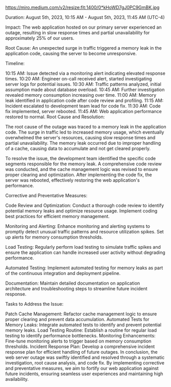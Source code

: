 https://miro.medium.com/v2/resize:fit:1400/0*kHoWD7gJ0PC9GmBK.jpg

Duration: August 5th, 2023, 10:15 AM - August 5th, 2023, 11:45 AM (UTC-4)

Impact: The web application hosted on our primary server experienced an outage, resulting in slow response times and partial unavailability for approximately 25% of our users.

Root Cause: An unexpected surge in traffic triggered a memory leak in the application code, causing the server to become unresponsive.

Timeline:

10:15 AM: Issue detected via a monitoring alert indicating elevated response times.
10:20 AM: Engineer on-call received alert, started investigating server logs for potential issues.
10:30 AM: Traffic patterns analyzed, initial assumption made about database overload.
10:45 AM: Further investigation revealed memory consumption increasing over time.
11:00 AM: Memory leak identified in application code after code review and profiling.
11:15 AM: Incident escalated to development team lead for code fix.
11:30 AM: Code fix implemented, server rebooted.
11:45 AM: Web application performance restored to normal.
Root Cause and Resolution:

The root cause of the outage was traced to a memory leak in the application code. The surge in traffic led to increased memory usage, which eventually overwhelmed the server's resources, causing slow response times and partial unavailability. The memory leak occurred due to improper handling of a cache, causing data to accumulate and not get cleared properly.

To resolve the issue, the development team identified the specific code segments responsible for the memory leak. A comprehensive code review was conducted, and the cache management logic was revised to ensure proper clearing and optimization. After implementing the code fix, the server was rebooted, effectively restoring the web application's performance.

Corrective and Preventative Measures:

Code Review and Optimization: Conduct a thorough code review to identify potential memory leaks and optimize resource usage. Implement coding best practices for efficient memory management.

Monitoring and Alerting: Enhance monitoring and alerting systems to promptly detect unusual traffic patterns and resource utilization spikes. Set up alerts for memory consumption thresholds.

Load Testing: Regularly perform load testing to simulate traffic spikes and ensure the application can handle increased user activity without degrading performance.

Automated Testing: Implement automated testing for memory leaks as part of the continuous integration and deployment pipeline.

Documentation: Maintain detailed documentation on application architecture and troubleshooting steps to streamline future incident response.

Tasks to Address the Issue:

Patch Cache Management: Refactor cache management logic to ensure proper clearing and prevent data accumulation.
Automated Tests for Memory Leaks: Integrate automated tests to identify and prevent potential memory leaks.
Load Testing Routine: Establish a routine for regular load testing to identify performance bottlenecks.
Monitoring Enhancements: Fine-tune monitoring alerts to trigger based on memory consumption thresholds.
Incident Response Plan: Develop a comprehensive incident response plan for efficient handling of future outages.
In conclusion, the web server outage was swiftly identified and resolved through a systematic investigation, root cause analysis, and code fix. By implementing corrective and preventative measures, we aim to fortify our web application against future incidents, ensuring seamless user experiences and maintaining high availability.
